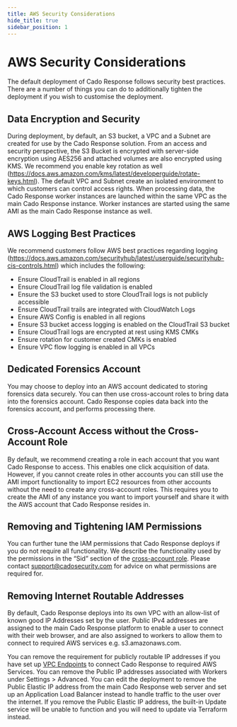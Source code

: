 ```yaml
---
title: AWS Security Considerations
hide_title: true
sidebar_position: 1
---
```



# AWS Security Considerations

The default deployment of Cado Response follows security best practices. There are a number of things you can do to additionally tighten the deployment if you wish to customise the deployment.

## Data Encryption and Security
During deployment, by default, an S3 bucket, a VPC and a Subnet are created for use by the Cado Response solution.  From an access and security perspective, the S3 Bucket is encrypted with server-side encryption using AES256 and attached volumes are also encrypted using KMS.  We recommend you enable key rotation as well (https://docs.aws.amazon.com/kms/latest/developerguide/rotate-keys.html). The default VPC and Subnet create an isolated environment to which customers can control access rights.  When processing data, the Cado Response worker instances are launched within the same VPC as the main Cado Response instance.  Worker instances are started using the same AMI as the main Cado Response instance as well.

## AWS Logging Best Practices
We recommend customers follow AWS best practices regarding logging (https://docs.aws.amazon.com/securityhub/latest/userguide/securityhub-cis-controls.html) which includes the following:
- Ensure CloudTrail is enabled in all regions
- Ensure CloudTrail log file validation is enabled
- Ensure the S3 bucket used to store CloudTrail logs is not publicly accessible
- Ensure CloudTrail trails are integrated with CloudWatch Logs
- Ensure AWS Config is enabled in all regions
- Ensure S3 bucket access logging is enabled on the CloudTrail S3 bucket
- Ensure CloudTrail logs are encrypted at rest using KMS CMKs
- Ensure rotation for customer created CMKs is enabled
- Ensure VPC flow logging is enabled in all VPCs

## Dedicated Forensics Account
You may choose to deploy into an AWS account dedicated to storing forensics data securely. You can then use cross-account roles to bring data into the forensics account. Cado Response copies data back into the forensics account, and performs processing there.

## Cross-Account Access without the Cross-Account Role
By default, we recommend creating a role in each account that you want Cado Response to access. This enables one click acquisition of data.
However, if you cannot create roles in other accounts you can still use the AMI import functionality to import EC2 resources from other accounts without the need to create any cross-account roles. This requires you to create the AMI of any instance you want to import yourself and share it with the AWS account that Cado Response resides in.

## Removing and Tightening IAM Permissions
You can further tune the IAM permissions that Cado Response deploys if you do not require all functionality. We describe the functionality used by the permissions in the “Sid” section of the [cross-account role](https://docs.aws.amazon.com/elasticloadbalancing/latest/classic/elb-create-https-ssl-load-balancer.html). Please contact support@cadosecurity.com for advice on what permissions are required for.

## Removing Internet Routable Addresses
By default, Cado Response deploys into its own VPC with an allow-list of known good IP Addresses set by the user. Public IPv4 addresses are assigned to the main Cado Response platform to enable a user to connect with their web browser, and are also assigned to workers to allow them to connect to required AWS services e.g. s3.amazonaws.com.

You can remove the requirement for publicly routable IP addresses if you have set up [VPC Endpoints](https://tomgregory.com/when-to-use-an-aws-s3-vpc-endpoint/) to connect Cado Response to required AWS Services.
You can remove the Public IP addresses associated with Workers under Settings > Advanced.
You can edit the deployment to remove the Public Elastic IP address from the main Cado Response web server and set up an Application Load Balancer instead to handle traffic to the user over the internet. If you remove the Public Elastic IP address, the built-in Update service will be unable to function and you will need to update via Terraform instead.